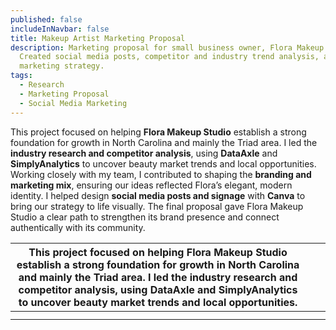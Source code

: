 ```yaml
---
published: false
includeInNavbar: false
title: Makeup Artist Marketing Proposal
description: Marketing proposal for small business owner, Flora Makeup Studio.
  Created social media posts, competitor and industry trend analysis, and
  marketing strategy.
tags:
  - Research
  - Marketing Proposal
  - Social Media Marketing
---
```

This project focused on helping **Flora Makeup Studio** establish a strong foundation for growth in North Carolina and mainly the Triad area. I led the **industry research and competitor analysis**, using **DataAxle** and **SimplyAnalytics** to uncover beauty market trends and local opportunities. Working closely with my team, I contributed to shaping the **branding and marketing mix**, ensuring our ideas reflected Flora’s elegant, modern identity. I helped design **social media posts and signage** with **Canva** to bring our strategy to life visually. The final proposal gave Flora Makeup Studio a clear path to strengthen its brand presence and connect authentically with its community.

| This project focused on helping **Flora Makeup Studio** establish a strong foundation for growth in North Carolina and mainly the Triad area. I led the **industry research and competitor analysis**, using **DataAxle** and **SimplyAnalytics** to uncover beauty market trends and local opportunities. |     |     |
| --- | --- | --- |
|     |     |     |
|     |     |     |